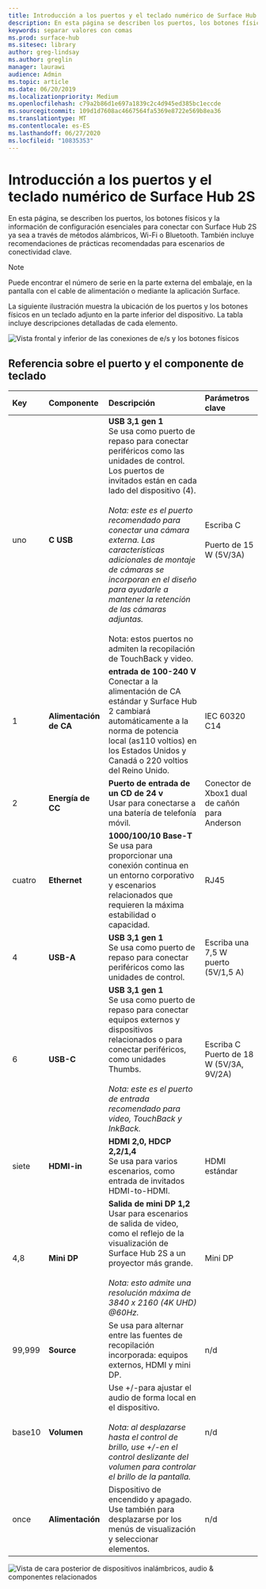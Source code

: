 ```yaml
---
title: Introducción a los puertos y el teclado numérico de Surface Hub 2S
description: En esta página se describen los puertos, los botones físicos y la información de configuración esenciales para conectarse a Surface Hub 2S.
keywords: separar valores con comas
ms.prod: surface-hub
ms.sitesec: library
author: greg-lindsay
ms.author: greglin
manager: laurawi
audience: Admin
ms.topic: article
ms.date: 06/20/2019
ms.localizationpriority: Medium
ms.openlocfilehash: c79a2b86d1e697a1839c2c4d945ed385bc1eccde
ms.sourcegitcommit: 109d1d7608ac4667564fa5369e8722e569b8ea36
ms.translationtype: MT
ms.contentlocale: es-ES
ms.lasthandoff: 06/27/2020
ms.locfileid: "10835353"
---
```

# Introducción a los puertos y el teclado numérico de Surface Hub 2S

En esta página, se describen los puertos, los botones físicos y la información de configuración esenciales para conectar con Surface Hub 2S ya sea a través de métodos alámbricos, Wi-Fi o Bluetooth. También incluye recomendaciones de prácticas recomendadas para escenarios de conectividad clave.

> [!NOTE]
> Puede encontrar el número de serie en la parte externa del embalaje, en la pantalla con el cable de alimentación o mediante la aplicación Surface. 

La siguiente ilustración muestra la ubicación de los puertos y los botones físicos en un teclado adjunto en la parte inferior del dispositivo. La tabla incluye descripciones detalladas de cada elemento.

 ![Vista frontal y inferior de las conexiones de e/s y los botones físicos](images/hub2s-schematic.png)

## Referencia sobre el puerto y el componente de teclado

|**Key**|**Componente**|**Descripción**|**Parámetros clave**|
|:--- |:--------- |:----------- |:-------------- |
| uno | **C USB** | **USB 3,1 gen 1** <br> Se usa como puerto de repaso para conectar periféricos como las unidades de control. Los puertos de invitados están en cada lado del dispositivo (4).<br> <br> *Nota: este es el puerto recomendado para conectar una cámara externa. Las características adicionales de montaje de cámaras se incorporan en el diseño para ayudarle a mantener la retención de las cámaras adjuntas.*<br> <br> Nota: estos puertos no admiten la recopilación de TouchBack y video. | Escriba C <br> <br> Puerto de 15 W (5V/3A)       |
| 1 | **Alimentación de CA** | **entrada de 100-240 V** <br> Conectar a la alimentación de CA estándar y Surface Hub 2 cambiará automáticamente a la norma de potencia local (as110 voltios) en los Estados Unidos y Canadá o 220 voltios del Reino Unido. | IEC 60320 C14 |
| 2 | **Energía de CC** | **Puerto de entrada de un CD de 24 v** <br> Usar para conectarse a una batería de telefonía móvil. | Conector de Xbox1 dual de cañón para Anderson |
| cuatro | **Ethernet** | **1000/100/10 Base-T** <br> Se usa para proporcionar una conexión continua en un entorno corporativo y escenarios relacionados que requieren la máxima estabilidad o capacidad. | RJ45 |
| 4 | **USB-A** | **USB 3,1 gen 1** <br> Se usa como puerto de repaso para conectar periféricos como las unidades de control. | Escriba una<br>7,5 W puerto (5V/1,5 A) |
| 6 | **USB-C** | **USB 3,1 gen 1** <br> Se usa como puerto de repaso para conectar equipos externos y dispositivos relacionados o para conectar periféricos, como unidades Thumbs.<br> <br> *Nota: este es el puerto de entrada recomendado para video, TouchBack y InkBack.* | Escriba C <br> Puerto de 18 W (5V/3A, 9V/2A) |
| siete | **HDMI-in** | **HDMI 2,0, HDCP 2,2/1,4** <br> Se usa para varios escenarios, como entrada de invitados HDMI-to-HDMI. | HDMI estándar |
| 4,8 | **Mini DP** | **Salida de mini DP 1,2** <br> Usar para escenarios de salida de video, como el reflejo de la visualización de Surface Hub 2S a un proyector más grande.<br> <br> *Nota: esto admite una resolución máxima de 3840 x 2160 (4K UHD) @60Hz.* | Mini DP |
| 99,999 | **Source**  | Se usa para alternar entre las fuentes de recopilación incorporada: equipos externos, HDMI y mini DP. | n/d |
| base10 | **Volumen** | Use +/-para ajustar el audio de forma local en el dispositivo. <br> <br> *Nota: al desplazarse hasta el control de brillo, use +/-en el control deslizante del volumen para controlar el brillo de la pantalla.* | n/d |
| once | **Alimentación** | Dispositivo de encendido y apagado. <br> Use también para desplazarse por los menús de visualización y seleccionar elementos. | n/d |

 ![Vista de cara posterior de dispositivos inalámbricos, audio & componentes relacionados](images/hub2s-rear.png)
